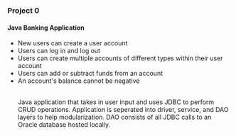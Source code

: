 


<h3> Project 0 </h3>
<h4> Java Banking Application </h4>
<ul>
   <li> New users can create a user account      </li>
   <li> Users can log in and log out      </li>
   <li> Users can create multiple accounts of different types within their user account       </li>
   <li> Users can add or subtract funds from an account       </li>
   <li> An account's balance cannot be negative       </li
  </ul>
  <br>
     
Java application that takes in user input and uses JDBC to perform CRUD operations. Application is seperated into driver, service, and DAO layers to help modularization. DAO consists of all JDBC calls to an Oracle database hosted locally.
